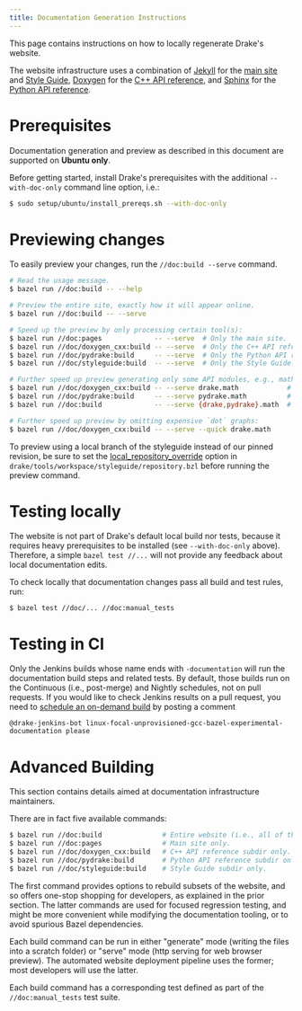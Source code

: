 ```yaml
---
title: Documentation Generation Instructions
---
```


This page contains instructions on how to locally regenerate Drake's website.

The website infrastructure uses a combination of
[Jekyll](https://jekyllrb.com/) for the
[main site](https://drake.mit.edu/) and
[Style Guide](https://drake.mit.edu/styleguide/cppguide.html),
[Doxygen](https://www.doxygen.nl/) for the
[C++ API reference](https://drake.mit.edu/doxygen_cxx/), and
[Sphinx](http://www.sphinx-doc.org/en/stable/) for the
[Python API reference](https://drake.mit.edu/pydrake/).

# Prerequisites

Documentation generation and preview as described in this document are
supported on **Ubuntu only**.

Before getting started, install Drake's prerequisites with the additional
``--with-doc-only`` command line option, i.e.:

```sh
$ sudo setup/ubuntu/install_prereqs.sh --with-doc-only
```

# Previewing changes

To easily preview your changes, run the ``//doc:build --serve`` command.

```sh
# Read the usage message.
$ bazel run //doc:build -- --help

# Preview the entire site, exactly how it will appear online.
$ bazel run //doc:build -- --serve

# Speed up the preview by only processing certain tool(s):
$ bazel run //doc:pages             -- --serve  # Only the main site.
$ bazel run //doc/doxygen_cxx:build -- --serve  # Only the C++ API reference.
$ bazel run //doc/pydrake:build     -- --serve  # Only the Python API reference.
$ bazel run //doc/styleguide:build  -- --serve  # Only the Style Guide.

# Further speed up preview generating only some API modules, e.g., math:
$ bazel run //doc/doxygen_cxx:build -- --serve drake.math            # C++ math API.
$ bazel run //doc/pydrake:build     -- --serve pydrake.math          # Python math API.
$ bazel run //doc:build             -- --serve {drake,pydrake}.math  # Both at once.

# Further speed up preview by omitting expensive `dot` graphs:
$ bazel run //doc/doxygen_cxx:build -- --serve --quick drake.math
````

To preview using a local branch of the styleguide instead of our pinned
revision, be sure to set the
[local_repository_override](https://github.com/RobotLocomotion/drake/blob/master/tools/workspace/README.md#exploring-github_archive-changes-from-a-local-clone)
option in ``drake/tools/workspace/styleguide/repository.bzl`` before running
the preview command.

# Testing locally

The website is not part of Drake's default local build nor tests, because it
requires heavy prerequisites to be installed (see ``--with-doc-only`` above).
Therefore, a simple ``bazel test //...`` will not provide any feedback about
local documentation edits.

To check locally that documentation changes pass all build and test rules, run:

<!-- Don't use "sh" literal mode here; it mis-colors the "test" non-keyword. -->
```
$ bazel test //doc/... //doc:manual_tests
```

# Testing in CI

Only the Jenkins builds whose name ends with ``-documentation`` will run the
documentation build steps and related tests.  By default, those builds run on
the Continuous (i.e., post-merge) and Nightly schedules, not on pull requests.
If you would like to check Jenkins results on a pull request, you need to
[schedule an on-demand build](/jenkins.html#scheduling-an-on-demand-build)
by posting a comment

```
@drake-jenkins-bot linux-focal-unprovisioned-gcc-bazel-experimental-documentation please
```

# Advanced Building

This section contains details aimed at documentation infrastructure
maintainers.

There are in fact five available commands:

```sh
$ bazel run //doc:build               # Entire website (i.e., all of the below).
$ bazel run //doc:pages               # Main site only.
$ bazel run //doc/doxygen_cxx:build   # C++ API reference subdir only.
$ bazel run //doc/pydrake:build       # Python API reference subdir only.
$ bazel run //doc/styleguide:build    # Style Guide subdir only.
```

The first command provides options to rebuild subsets of the website, and so
offers one-stop shopping for developers, as explained in the prior section.
The latter commands are used for focused regression testing, and might be
more convenient while modifying the documentation tooling, or to avoid
spurious Bazel dependencies.

Each build command can be run in either "generate" mode (writing the files into
a scratch folder) or "serve" mode (http serving for web browser preview).  The
automated website deployment pipeline uses the former; most developers will use
the latter.

Each build command has a corresponding test defined as part of the
``//doc:manual_tests`` test suite.
